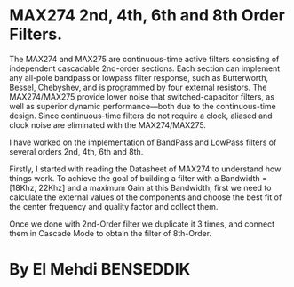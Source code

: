 # MAX274 2nd, 4th, 6th and 8th Order Filters.

The MAX274 and MAX275 are continuous-time active filters consisting of independent cascadable 2nd-order sections. Each section can implement any all-pole bandpass or lowpass filter response, such as Butterworth, Bessel, Chebyshev, and is programmed by four external resistors. The MAX274/MAX275 provide lower noise that switched-capacitor filters, as well as superior dynamic performance—both due to the continuous-time design. Since continuous-time filters do not require a clock, aliased and clock noise are eliminated with the MAX274/MAX275.

I have worked on the implementation of BandPass and LowPass filters of several orders 2nd, 4th, 6th and 8th.

Firstly, I started with reading the Datasheet of MAX274 to understand how things work. To achieve the goal of building a filter with a Bandwidth = [18Khz, 22Khz] and a maximum Gain at this Bandwidth, first we need to calculate the external values of the components and choose the best fit of the center frequency and quality factor and collect them.

Once we done with 2nd-Order filter we duplicate it 3 times, and connect them in Cascade Mode to obtain the filter of 8th-Order.

# By El Mehdi BENSEDDIK
